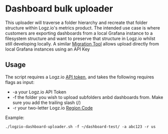 # Dashboard bulk uploader
This uploader will traverse a folder hierarchy and recreate that folder structure within Logz.io's metrics product.  The intended use case is where customers are exporting dashboards from a local Grafana instance to a filesystem structure and want to preserve that structure in Logz.io whilst still developing locally.  A similar [Migration Tool](https://github.com/logzio/grafana-dashboard-migration-tool) allows upload directly from local Grafana instances using an API Key

## Usage
The script requires a Logz.io [API token](https://docs.logz.io/api/#:~:text=tokens%20from%20the-,Logz.io%20API%20tokens,-page.), and takes the following requires flags as input:

* -a your Logz.io API Token
* -f the folder you wish to upload subfolders anbd dashboards from.  Make sure you add the trailing slash (/)
* -r your two-letter Logz.io [Region Code](https://docs.logz.io/user-guide/accounts/account-region.html)

Example:

```./logzio-dashboard-uploader.sh -f ~/dashboard-test/ -a abc123 -r us```